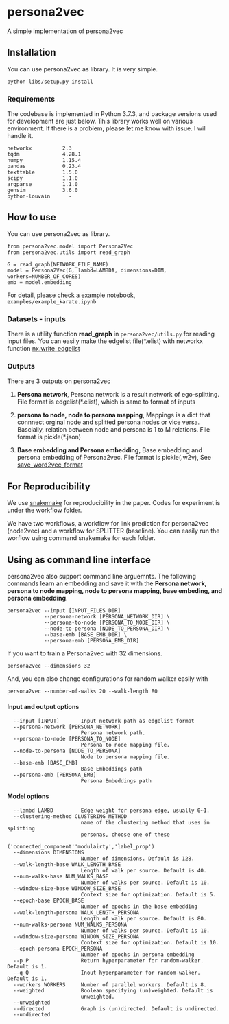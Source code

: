 # persona2vec
A simple implementation of persona2vec

## Installation
You can use persona2vec as library. It is very simple.
```
python libs/setup.py install
```

### Requirements
The codebase is implemented in Python 3.7.3, and package versions used for development are just below. This library works well on various environment. If there is a problem, please let me know with issue. I will handle it.
```
networkx          2.3
tqdm              4.28.1
numpy             1.15.4
pandas            0.23.4
texttable         1.5.0
scipy             1.1.0
argparse          1.1.0
gensim            3.6.0
python-louvain      - 
```

## How to use
You can use persona2vec as library.
```
from persona2vec.model import Persona2Vec
from persona2vec.utils import read_graph

G = read_graph(NETWORK_FILE_NAME)
model = Persona2Vec(G, lambd=LAMBDA, dimensions=DIM, workers=NUMBER_OF_CORES)
emb = model.embedding
```
For detail, please check a example notebook, `examples/example_karate.ipynb`

### Datasets - inputs
There is a utility function **read_graph** in `persona2vec/utils.py` for reading input files.
You can easily make the edgelist file(*.elist) with networkx function [nx.write_edgelist](https://networkx.github.io/documentation/networkx1.10/reference/generated/networkx.readwrite.edgelist.write_edgelist.html) 


### Outputs
There are 3 outputs on persona2vec

1. **Persona network**, Persona network is a result network of ego-splitting. File format is edgelist(*.elist), which is same to format of inputs
  
2. **persona to node, node to persona mapping**, Mappings is a dict that connnect orginal node and splitted persona nodes or vice versa. Bascially, relation between node and persona is 1 to M relations. File format is pickle(*.json)
  
3. **Base embedding and Persona embedding**, Base embedding and persona embedding of Persona2vec. File format is pickle(.w2v), See [save_word2vec_format](https://radimrehurek.com/gensim/models/keyedvectors.html)


## For Reproducibility

We use [snakemake](https://snakemake.readthedocs.io/en/stable/) for reproducibility in the paper. Codes for experiment is under the workflow folder. <br>

We have two workflows, a workflow for link prediction for persona2vec (node2vec) and a workflow for SPLITTER (baseline). You can easily run the worflow using command snakemake for each folder.

## Using as command line interface

persona2vec also support command line arguemnts.
The following commands learn an embedding and save it with the **Persona network, persona to node mapping, node to persona mapping, base embeding, and persona embedding**.
```
persona2vec --input [INPUT_FILES_DIR] 
            --persona-network [PERSONA_NETWORK_DIR] \
            --persona-to-node [PERSONA_TO_NODE_DIR] \
            --node-to-persona [NODE_TO_PERSONA_DIR] \
            --base-emb [BASE_EMB_DIR] \
            --persona-emb [PERSONA_EMB_DIR]
```
If you want to train a Persona2vec with 32 dimensions.
```
persona2vec --dimensions 32
```
And, you can also change configurations for random walker easily with
```
persona2vec --number-of-walks 20 --walk-length 80
```

#### Input and output options
   
```
  --input [INPUT]       Input network path as edgelist format
  --persona-network [PERSONA_NETWORK]
                        Persona network path.
  --persona-to-node [PERSONA_TO_NODE]
                        Persona to node mapping file.
  --node-to-persona [NODE_TO_PERSONA]
                        Node to persona mapping file.
  --base-emb [BASE_EMB]
                        Base Embeddings path
  --persona-emb [PERSONA_EMB]
                        Persona Embeddings path
```
#### Model options
```
  --lambd LAMBD         Edge weight for persona edge, usually 0~1.
  --clustering-method CLUSTERING_METHOD
                        name of the clustering method that uses in splitting
                        personas, choose one of these
                        ('connected_component''modulairty','label_prop')
  --dimensions DIMENSIONS
                        Number of dimensions. Default is 128.
  --walk-length-base WALK_LENGTH_BASE
                        Length of walk per source. Default is 40.
  --num-walks-base NUM_WALKS_BASE
                        Number of walks per source. Default is 10.
  --window-size-base WINDOW_SIZE_BASE
                        Context size for optimization. Default is 5.
  --epoch-base EPOCH_BASE
                        Number of epochs in the base embedding
  --walk-length-persona WALK_LENGTH_PERSONA
                        Length of walk per source. Default is 80.
  --num-walks-persona NUM_WALKS_PERSONA
                        Number of walks per source. Default is 10.
  --window-size-persona WINDOW_SIZE_PERSONA
                        Context size for optimization. Default is 10.
  --epoch-persona EPOCH_PERSONA
                        Number of epochs in persona embedding
  --p P                 Return hyperparameter for random-walker. Default is 1.
  --q Q                 Inout hyperparameter for random-walker. Default is 1.
  --workers WORKERS     Number of parallel workers. Default is 8.
  --weighted            Boolean specifying (un)weighted. Default is
                        unweighted.
  --unweighted
  --directed            Graph is (un)directed. Default is undirected.
  --undirected
```

